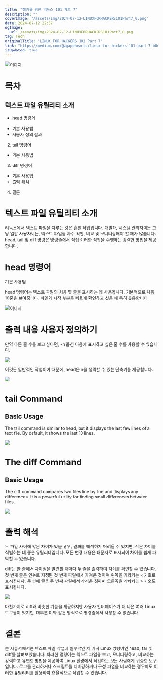 ```yaml
---
title: "해커를 위한 리눅스 101 파트 7"
description: ""
coverImage: "/assets/img/2024-07-12-LINUXFORHACKERS101Part7_0.png"
date: 2024-07-12 22:57
ogImage:
  url: /assets/img/2024-07-12-LINUXFORHACKERS101Part7_0.png
tag: Tech
originalTitle: "LINUX FOR HACKERS 101 Part 7"
link: "https://medium.com/@agapehearts/linux-for-hackers-101-part-7-b8d17d95531f"
isUpdated: true
---
```


![이미지](/assets/img/2024-07-12-LINUXFORHACKERS101Part7_0.png)

# 목차

## 텍스트 파일 유틸리티 소개

- head 명령어

<div class="content-ad"></div>

- 기본 사용법
- 사용자 정의 결과

2. tail 명령어

- 기본 사용법

3. diff 명령어

<div class="content-ad"></div>

- 기본 사용법
- 출력 해석

4. 결론

# 텍스트 파일 유틸리티 소개

리눅스에서 텍스트 파일을 다루는 것은 흔한 작업입니다. 개발자, 시스템 관리자이든 그냥 일반 사용자이든, 텍스트 파일을 자주 확인, 비교 및 모니터링해야 할 때가 많습니다. head, tail 및 diff 명령은 명령줄에서 직접 이러한 작업을 수행하는 강력한 방법을 제공합니다.

<div class="content-ad"></div>

# head 명령어

기본 사용법

head 명령어는 텍스트 파일의 처음 몇 줄을 표시하는 데 사용됩니다. 기본적으로 처음 10줄을 보여줍니다. 파일의 시작 부분을 빠르게 확인하고 싶을 때 특히 유용합니다.

![이미지](/assets/img/2024-07-12-LINUXFORHACKERS101Part7_1.png)

<div class="content-ad"></div>

# 출력 내용 사용자 정의하기

만약 다른 줄 수를 보고 싶다면, -n 옵션 다음에 표시하고 싶은 줄 수를 사용할 수 있습니다.

<img src="/assets/img/2024-07-12-LINUXFORHACKERS101Part7_2.png" />

이것은 일반적인 작업이기 때문에, head은 n을 생략할 수 있는 단축키를 제공합니다.

<div class="content-ad"></div>

<img src="/assets/img/2024-07-12-LINUXFORHACKERS101Part7_3.png" />

# tail Command

## Basic Usage

The tail command is similar to head, but it displays the last few lines of a text file. By default, it shows the last 10 lines.

<div class="content-ad"></div>

<img src="/assets/img/2024-07-12-LINUXFORHACKERS101Part7_4.png" />

# The diff Command

## Basic Usage

The diff command compares two files line by line and displays any differences. It is a powerful utility for finding small differences between files.

<div class="content-ad"></div>

<img src="/assets/img/2024-07-12-LINUXFORHACKERS101Part7_5.png" />

# 출력 해석

두 파일 사이에 많은 차이가 있을 경우, 결과를 해석하기 어려울 수 있지만, 작은 차이를 식별하는 데 좋은 유틸리티입니다. 모든 변경 내용은 대문자로 표시되어 차이를 쉽게 파악할 수 있습니다.

diff는 한 줄에서 차이점을 발견할 때마다 두 줄을 출력하여 차이를 확인할 수 있습니다. 첫 번째 줄은 인수로 지정된 첫 번째 파일에서 가져온 것이며 왼쪽을 가리키는 `<` 기호로 표시됩니다. 두 번째 줄은 두 번째 파일에서 가져온 것이며 오른쪽을 가리키는 `>` 기호로 표시됩니다.

<div class="content-ad"></div>

<img src="/assets/img/2024-07-12-LINUXFORHACKERS101Part7_6.png" />

마찬가지로 diff와 비슷한 기능을 제공하지만 사용자 인터페이스가 더 나은 여러 Linux 도구들이 있지만, 대부분 이와 같은 방식으로 명령줄에서 사용할 수 없습니다.

# 결론

본 자습서에서는 텍스트 파일 작업에 필수적인 세 가지 Linux 명령어인 head, tail 및 diff를 살펴보았습니다. 이러한 명령어는 텍스트 파일을 보고, 모니터링하고, 비교하는 강력하고 유연한 방법을 제공하여 Linux 환경에서 작업하는 모든 사람에게 귀중한 도구입니다. 로그를 관리하거나 스크립트를 디버깅하거나 구성 파일을 비교하는 경우에도 이러한 유틸리티를 활용하여 효율적으로 작업할 수 있습니다.
